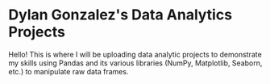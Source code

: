 # Dylan Gonzalez's Data Analytics Projects

Hello!
This is where I will be uploading data analytic projects to demonstrate my skills using Pandas and its various libraries (NumPy, Matplotlib, Seaborn, etc.)
to manipulate raw data frames.  
